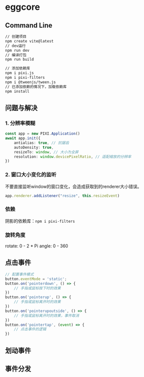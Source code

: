 # eggcore

## Command Line
```bash
// 创建项目
npm create vite@latest
// dev运行
npm run dev
// 编译打包
npm run build

// 添加依赖库
npm i pixi.js
npm i pixi-filters
npm i @tweenjs/tween.js
// 已添加依赖的情况下，加载依赖库
npm install
```

## 问题与解决

### 1. 分辨率模糊

```typescript
const app = new PIXI.Application()
await app.init({
    antialias: true, // 抗锯齿
    autoDensity: true,
    resizeTo: window, // 大小为全屏
    resolution: window.devicePixelRatio, // 适配缩放的分辨率
})
```

### 2. 窗口大小变化的监听

不要直接监听window的窗口变化，会造成获取到的renderer大小错误。

```typescript
app.renderer.addListener("resize", this.resizeEvent)
```

### 依赖

阴影的依赖库：`npm i pixi-filters`

### 旋转角度

rotate: 0 - 2 * Pi
angle: 0 - 360


## 点击事件

```typescript
// 配置事件模式
button.eventMode = 'static';
button.on('pointerdown', () => {
    // 手指或鼠标按下时的效果
})
button.on('pointerup', () => {
    // 手指或鼠标离开时的效果
})
button.on('pointerupoutside', () => {
    // 手指或鼠标离开时的效果，事件取消
})
button.on('pointertap', (event) => {
    // 点击事件的逻辑
})
```

## 划动事件

## 事件分发
